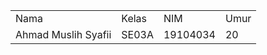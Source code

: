 <table>
    <tr>
        <td>Nama</td>
        <td>Kelas</td>
        <td>NIM</td>
        <td>Umur</td>
    </tr>
    <tr>
        <td>Ahmad Muslih Syafii</td>
        <td>SE03A</td>
        <td>19104034</td>
        <td>20</td>
    </tr>
</table>
